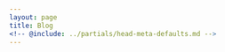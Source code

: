 ```yaml
---
layout: page
title: Blog
<!-- @include: ../partials/head-meta-defaults.md -->
---
```

<script setup>
import Blog from '../components/Blog.vue'
</script>

<suspense>
    <Blog></Blog>
</suspense>
